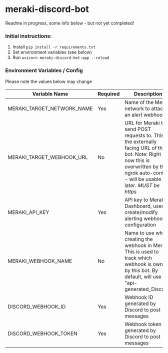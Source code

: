 # meraki-discord-bot

Readme in progress, some info below - but not yet completed! 

### Initial instructions:
 1. Install `pip install -r requirements.txt`
 2. Set environment variables (see below)
 3. Run `uvicorn meraki-discord-bot:app --reload`

 ### Environment Variables / Config

 Please note the values below may change

 | Variable Name 	| Required 	| Description 	| Example 	|
|-	|-	|-	|-	|
| MERAKI_TARGET_NETWORK_NAME 	| Yes 	| Name of the Meraki network to attach an alert webhook. 	| Home Office 	|
| MERAKI_TARGET_WEBHOOK_URL 	| No 	| URL for Meraki to send POST requests to. This is the externally facing URL of this bot.  Note: Right now this is overwritten by the ngrok auto-config - will be usable later. *MUST be https* 	| https://merakibot.local 	|
| MERAKI_API_KEY 	| Yes 	| API key to Meraki Dashboard, used to create/modify alerting webhook configuration 	| 1dc01da6a2e1asdfih4852e5d190asfnai4i533o434aaasdfasdf 	|
| MERAKI_WEBHOOK_NAME 	| No 	| Name to use when creating the webhook in Meraki. This is used to track which webhook is owned by this bot. By default, will use "api-generated_Discord" 	| api-generated_Discord 	|
| DISCORD_WEBHOOK_ID 	| Yes 	| Webhook ID generated by Discord to post messages 	| 0174891758902347510345 	|
| DISCORD_WEBHOOK_TOKEN 	| Yes 	| Webhook token generated by Discord to post messages 	| SADFJASDFN#$I#$M$#TOefosdfaJ(#KAFJSDFSADF 	|
